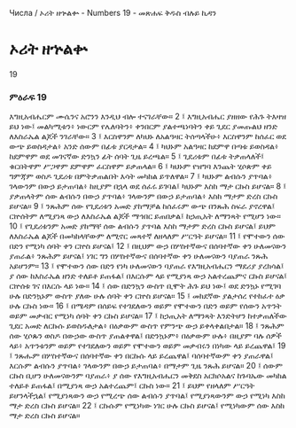 ﻿
 Числа / ኦሪት ዘኍልቍ - Numbers 19 - መጽሐፍ ቅዱስ ብሉይ ኪዳን
# ኦሪት ዘኍልቍ
19
### ምዕራፍ 19
እግዚአብሔርም ሙሴንና አሮንን እንዲህ ብሎ ተናገራቸው።
2 ፤ እግዚአብሔር ያዘዘው የሕጉ ትእዛዝ ይህ ነው፤ መልካሚቱን፥ ነውርም የሌለባትን፥ ቀንበርም ያልተጫነባትን ቀይ ጊደር ያመጡልህ ዘንድ ለእስራኤል ልጆች ንገራቸው።
3 ፤ እርስዋንም ለካህኑ ለአልዓዛር ትሰጣላችሁ፥ እርስዋንም ከሰፈር ወደ ውጭ ይወስዳታል፥ አንድ ሰውም በፊቱ ያርዳታል።
4 ፤ ካህኑም አልዓዛር ከደምዋ በጣቱ ይወስዳል፥ ከደምዋም ወደ መገናኛው ድንኳን ፊት ሰባት ጊዜ ይረጫል።
5 ፤ ጊደሪቱም በፊቱ ትቃጠላለች፤ ቁርበትዋም ሥጋዋም ደምዋም ፈርስዋም ይቃጠላል።
6 ፤ ካህኑም የዝግባ እንጨት ሂሶጵም ቀይ ግምጃም ወስዶ ጊደሪቱ በምትቃጠልበት እሳት መካከል ይጥለዋል።
7 ፤ ካህኑም ልብሱን ያጥባል፥ ገላውንም በውኃ ይታጠባል፥ ከዚያም በኋላ ወደ ሰፈሩ ይገባል፤ ካህኑም እስከ ማታ ርኩስ ይሆናል።
8 ፤ ያቃጠላትም ሰው ልብሱን በውኃ ያጥባል፥ ገላውንም በውኃ ይታጠባል፥ እስከ ማታም ድረስ ርኩስ ይሆናል።
9 ፤ ንጹሕም ሰው የጊደሪቱን አመድ ያከማቻል ከሰፈሩም ውጭ በንጹሕ ስፍራ ያኖረዋል፤ ርኵሰትም ለሚያነጻ ውኃ ለእስራኤል ልጆች ማኅበር ይጠበቃል፤ ከኃጢአት ለማንጻት የሚሆን ነው።
10 ፤ የጊደሪቱንም አመድ ያከማቸ ሰው ልብሱን ያጥባል እስከ ማታም ድረስ ርኩስ ይሆናል፤ ይህም ለእስራኤል ልጆች በመካከላቸውም ለሚኖር መጻተኛ ለዘላለም ሥርዓት ይሆናል።
11 ፤ የሞተውን ሰው በድን የሚነካ ሰባት ቀን ርኵስ ይሆናል፤
12 ፤ በዚህም ውኃ በሦስተኛውና በሰባተኛው ቀን ሁለመናውን ያጠራል፥ ንጹሕም ይሆናል፤ ነገር ግን በሦስተኛውና በሰባተኛው ቀን ሁለመናውን ባያጠራ ንጹሕ አይሆንም።
13 ፤ የሞተውን ሰው በድን የነካ ሁለመናውን ባያጠራ የእግዚአብሔርን ማደሪያ ያረክሳል፤ ያ ሰው ከእስራኤል ዘንድ ተለይቶ ይጠፋል፤ በእርሱም ላይ የሚያነጻ ውኃ አልተረጨምና ርኩስ ይሆናል፤ ርኵሰቱ ገና በእርሱ ላይ ነው።
14 ፤ ሰው በድንኳን ውስጥ ቢሞት ሕጉ ይህ ነው፤ ወደ ድንኳኑ የሚገባ ሁሉ በድንኳኑም ውስጥ ያለው ሁሉ ሰባት ቀን ርኵስ ይሆናል።
15 ፤ መክደኛው ያልታሰረ የተከፈተ ዕቃ ሁሉ ርኩስ ነው።
16 ፤ በሜዳም በሰይፍ የተገደለውን ወይም የሞተውን በድን ወይም የሰውን አጥንት ወይም መቃብር የሚነካ ሰባት ቀን ርኩስ ይሆናል።
17 ፤ ከኃጢአት ለማንጻት እንድትሆን ከተቃጠለችው ጊደር አመድ ለርኩሱ ይወስዱለታል፥ በዕቃውም ውስጥ የምንጭ ውኃ ይቀላቀልበታል።
18 ፤ ንጹሕም ሰው ሂሶጱን ወስዶ በውኃው ውስጥ ያጠልቀዋል፤ በድንኳኑም፥ በዕቃውም ሁሉ፥ በዚያም ባሉ ሰዎች ላይ፥ አጥንቱንም ወይም የተገደለውን ወይም የሞተውን ወይም መቃብሩን በነካው ላይ ይረጨዋል፤
19 ፤ ንጹሑም በሦስተኛውና በሰባተኛው ቀን በርኩሱ ላይ ይረጨዋል፤ ባሰባተኛውም ቀን ያጠራዋል፤ እርሱም ልብሱን ያጥባል፥ ገላውንም በውኃ ይታጠባል፥ በማታም ጊዜ ንጹሕ ይሆናል።
20 ፤ ሰውም ርኩስ ቢሆን ሁለመናውንም ባያጠራ፥ ያ ሰው የእግዚአብሔርን መቅደስ አርክሶአልና ከጉባኤው መካከል ተለይቶ ይጠፋል፤ በሚያነጻ ውኃ አልተረጨም፤ ርኩስ ነው።
21 ፤ ይህም የዘላለም ሥርዓት ይሆንላችኋል፤ የሚያነጻውን ውኃ የሚረጭ ሰው ልብሱን ያጥባል፤ የሚያነጻውንም ውኃ የሚነካ እስከ ማታ ድረስ ርኩስ ይሆናል።
22 ፤ ርኩሱም የሚነካው ነገር ሁሉ ርኩስ ይሆናል፤ የሚነካውም ሰው እስከ ማታ ድረስ ርኩስ ይሆናል።
